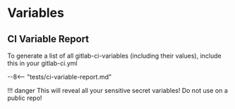 # Variables

## CI Variable Report

To generate a list of all gitlab-ci-variables (including their values), include this in your gitlab-ci.yml

--8<-- "tests/ci-variable-report.md"

!!! danger
    This will reveal all your sensitive secret variables!  Do not use on a public repo!

